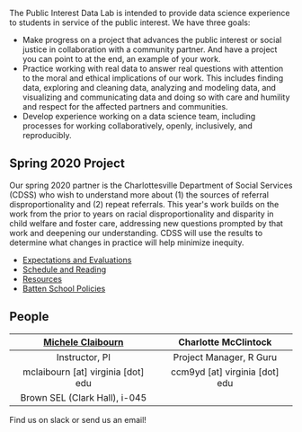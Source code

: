 The Public Interest Data Lab is intended to provide data science experience to students in service of the public interest. We have three goals:

* Make progress on a project that advances the public interest or social justice in collaboration with a community partner. And have a project you can point to at the end, an example of your work.
* Practice working with real data to answer real questions with attention to the moral and ethical implications of our work. This includes finding data, exploring and cleaning data, analyzing and modeling data, and visualizing and communicating data and doing so with care and humility and respect for the affected partners and communities.
* Develop experience working on a data science team, including processes for working collaboratively, openly, inclusively, and reproducibly.
 
## Spring 2020 Project
Our spring 2020 partner is the Charlottesville Department of Social Services (CDSS) who wish to understand more about (1) the sources of referral disproportionality and (2) repeat referrals. This year's work builds on the work from the prior to years on racial disproportionality and disparity in child welfare and foster care, addressing new questions prompted by that work and deepening our understanding. CDSS will use the results to determine what changes in practice will help minimize inequity.

* [Expectations and Evaluations](expectations.html)
* [Schedule and Reading](schedule.html)
* [Resources](resources.html)
* [Batten School Policies](batten-policies.html)

## People

| [Michele Claibourn](https://data.library.virginia.edu/michele-claibourn/) | Charlotte McClintock |
| :---: | :---: |
| Instructor, PI | Project Manager, R Guru |
| mclaibourn [at] virginia [dot] edu | ccm9yd [at] virginia [dot] edu |
| Brown SEL (Clark Hall), i-045 | |

Find us on slack or send us an email!

